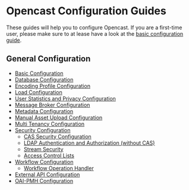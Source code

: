Opencast Configuration Guides
=============================

These guides will help you to configure Opencast. If you are a first-time user, please make sure to at lease have a look
at the [basic configuration guide](basic.md).


General Configuration
---------------------

* [Basic Configuration](basic.md)
* [Database Configuration](database.md)
* [Encoding Profile Configuration](encoding.md)
* [Load Configuration](load.md)
* [User Statistics and Privacy Configuration](user-statistics.and.privacy.md)
* [Message Broker Configuration](message-broker.md)
* [Metadata Configuration](metadata.md)
* [Manual Asset Upload Configuration](asset-upload-ui/index.md)
* [Multi Tenancy Configuration](multi.tenancy.md)
* [Security Configuration](security.md)
    * [CAS Security Configuration](security.cas.md)
    * [LDAP Authentication and Authorization (without CAS)](security.ldap.md)
    * [Stream Security](stream-security.md)
    * [Access Control Lists](acl.md)
* [Workflow Configuration](workflow.md)
    * [Workflow Operation Handler](../workflowoperationhandlers/index.md)
*  [External API Configuration](external-api.md)
*  [OAI-PMH Configuration](oaipmh.md)
